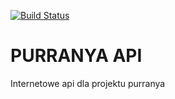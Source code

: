 [![Build Status](https://travis-ci.org/purranya/purranya_API.svg?branch=master)](https://travis-ci.org/purranya/purranya_API)
# PURRANYA API
Internetowe api dla projektu purranya
